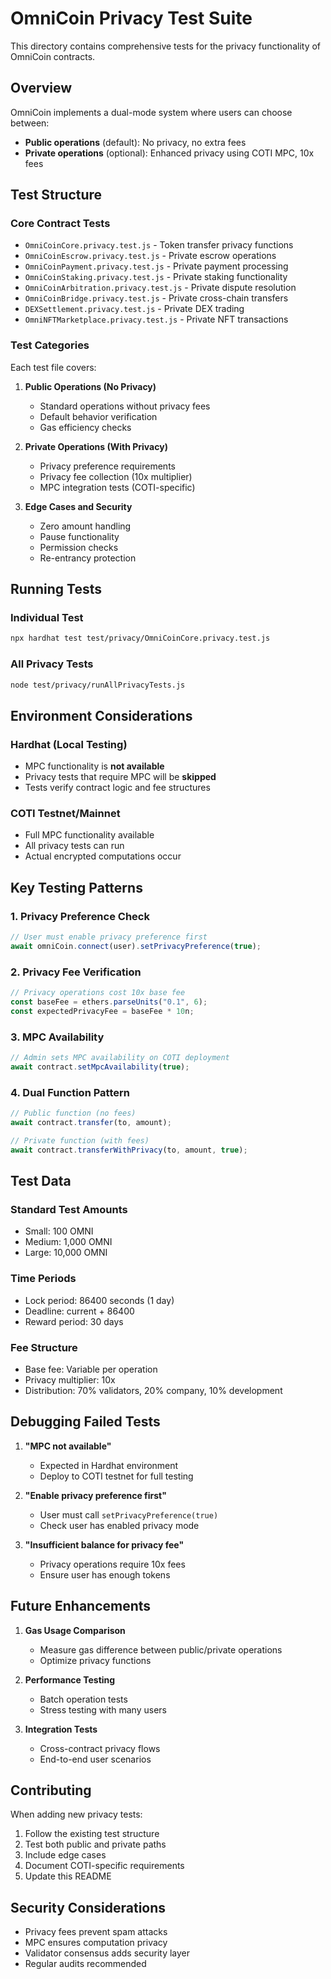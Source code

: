 # OmniCoin Privacy Test Suite

This directory contains comprehensive tests for the privacy functionality of OmniCoin contracts.

## Overview

OmniCoin implements a dual-mode system where users can choose between:
- **Public operations** (default): No privacy, no extra fees
- **Private operations** (optional): Enhanced privacy using COTI MPC, 10x fees

## Test Structure

### Core Contract Tests
- `OmniCoinCore.privacy.test.js` - Token transfer privacy functions
- `OmniCoinEscrow.privacy.test.js` - Private escrow operations
- `OmniCoinPayment.privacy.test.js` - Private payment processing
- `OmniCoinStaking.privacy.test.js` - Private staking functionality
- `OmniCoinArbitration.privacy.test.js` - Private dispute resolution
- `OmniCoinBridge.privacy.test.js` - Private cross-chain transfers
- `DEXSettlement.privacy.test.js` - Private DEX trading
- `OmniNFTMarketplace.privacy.test.js` - Private NFT transactions

### Test Categories

Each test file covers:

1. **Public Operations (No Privacy)**
   - Standard operations without privacy fees
   - Default behavior verification
   - Gas efficiency checks

2. **Private Operations (With Privacy)**
   - Privacy preference requirements
   - Privacy fee collection (10x multiplier)
   - MPC integration tests (COTI-specific)

3. **Edge Cases and Security**
   - Zero amount handling
   - Pause functionality
   - Permission checks
   - Re-entrancy protection

## Running Tests

### Individual Test
```bash
npx hardhat test test/privacy/OmniCoinCore.privacy.test.js
```

### All Privacy Tests
```bash
node test/privacy/runAllPrivacyTests.js
```

## Environment Considerations

### Hardhat (Local Testing)
- MPC functionality is **not available**
- Privacy tests that require MPC will be **skipped**
- Tests verify contract logic and fee structures

### COTI Testnet/Mainnet
- Full MPC functionality available
- All privacy tests can run
- Actual encrypted computations occur

## Key Testing Patterns

### 1. Privacy Preference Check
```javascript
// User must enable privacy preference first
await omniCoin.connect(user).setPrivacyPreference(true);
```

### 2. Privacy Fee Verification
```javascript
// Privacy operations cost 10x base fee
const baseFee = ethers.parseUnits("0.1", 6);
const expectedPrivacyFee = baseFee * 10n;
```

### 3. MPC Availability
```javascript
// Admin sets MPC availability on COTI deployment
await contract.setMpcAvailability(true);
```

### 4. Dual Function Pattern
```javascript
// Public function (no fees)
await contract.transfer(to, amount);

// Private function (with fees)
await contract.transferWithPrivacy(to, amount, true);
```

## Test Data

### Standard Test Amounts
- Small: 100 OMNI
- Medium: 1,000 OMNI  
- Large: 10,000 OMNI

### Time Periods
- Lock period: 86400 seconds (1 day)
- Deadline: current + 86400
- Reward period: 30 days

### Fee Structure
- Base fee: Variable per operation
- Privacy multiplier: 10x
- Distribution: 70% validators, 20% company, 10% development

## Debugging Failed Tests

1. **"MPC not available"**
   - Expected in Hardhat environment
   - Deploy to COTI testnet for full testing

2. **"Enable privacy preference first"**
   - User must call `setPrivacyPreference(true)`
   - Check user has enabled privacy mode

3. **"Insufficient balance for privacy fee"**
   - Privacy operations require 10x fees
   - Ensure user has enough tokens

## Future Enhancements

1. **Gas Usage Comparison**
   - Measure gas difference between public/private operations
   - Optimize privacy functions

2. **Performance Testing**
   - Batch operation tests
   - Stress testing with many users

3. **Integration Tests**
   - Cross-contract privacy flows
   - End-to-end user scenarios

## Contributing

When adding new privacy tests:

1. Follow the existing test structure
2. Test both public and private paths
3. Include edge cases
4. Document COTI-specific requirements
5. Update this README

## Security Considerations

- Privacy fees prevent spam attacks
- MPC ensures computation privacy
- Validator consensus adds security layer
- Regular audits recommended